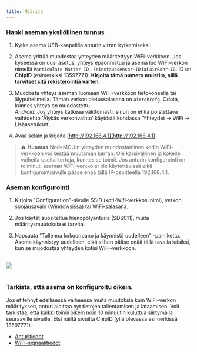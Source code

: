 ```yaml
---
title: Määritä
---
```

### Hanki aseman yksilöllinen tunnus
1. Kytke asema USB-kaapelilla anturin virran kytkemiseksi.

2. Asema yrittää muodostaa yhteyden määritettyyn WiFi-verkkoon. Jos kyseessä on uusi asetus, yhteys epäonnistuu ja asema luo WiFi-verkon nimellä `Particulate Matter ID` , `Feinstaubsensor-ID` tai `airRohr-ID`. ID on **ChipID** (esimerkiksi 13597771). **Kirjoita tämä numero muistiin, sillä tarvitset sitä rekisteröintiä varten**.

3. Muodosta yhteys aseman luomaan WiFi-verkkoon tietokoneella tai älypuhelimella. Tämän verkon oletussalasana on `airrohrcfg`. Odota, kunnes yhteys on muodostettu.<br>*Android*: Jos yhteys katkeaa välittömästi, sinun on ehkä poistettava vaihtoehto 'Älykäs verkonvaihto' käytöstä kohdassa 'Yhteydet -> WiFi -> Lisäasetukset'.

4. Avaa selain ja kirjoita [http://192.168.4.1](http://192.168.4.1).

> ⚠️ **Huomaa** NodeMCU:n yhteyden muodostaminen kodin WiFi-verkkoon voi kestää muutaman kerran. Ole kärsivällinen ja kokeile vaiheita useita kertoja, kunnes se toimii. Jos anturin konfigurointi on toiminut, aseman WiFi-verkko ei ole käytettävissä eikä konfigurointisivulle pääse enää tällä IP-osoitteella 192.168.4.1.

### Aseman konfigurointi
1. Kirjoita "Configuration"-sivulle SSID (koti-Wifi-verkkosi nimi), verkon suojausavain (Windowsissa) tai WiFi-salasana.

2. Jos käytät suositeltua hienopölyanturia (SDS011), muita määritysmuutoksia ei tarvita.

3. Napsauta "Tallenna kokoonpano ja käynnistä uudelleen" -painiketta. Asema käynnistyy uudelleen, eikä siihen pääse enää tällä tavalla käsiksi, kun se muodostaa yhteyden kotisi WiFi-verkkoon.

<br>

<img src="../docs/airrohr_config_initial.jpg" loading="lazy"/>
<br>

<br>

### Tarkista, että asema on konfiguroitu oikein.
Jos et tehnyt edellisessä vaiheessa muita muutoksia kuin WiFi-verkon määrityksen, anturi aloittaa nyt tietojen tallentamisen ja lataamisen. Voit tarkistaa, että kaikki toimii oikein noin 10 minuutin kuluttua siirtymällä seuraaville sivuille. Etsi näiltä sivuilta ChipID (yllä olevassa esimerkissä 13597771).

 * [Anturitiedot](https://www.madavi.de/sensor/graph.php)
 * [WiFi-signaalitiedot](https://www.madavi.de/sensor/signal.php)
